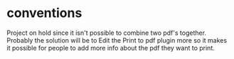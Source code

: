 # conventions

Project on hold since it isn't possible to combine two pdf's together. Probably the solution will be to Edit the Print to pdf plugin more so it makes it possible for people to add more info about the pdf they want to print. 
